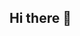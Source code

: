 ## Hi there 👋

<!--
**neo-fathur/neo-fathur** is a ✨ _special_ ✨ repository because its `README.md` (this file) appears on your GitHub profile.

🔭 I’m currently working as Freelancer on Upwork
🌱 I’m currently learning AI with Python
📫 How to reach me: kj6kzv6h@strife.anonaddy.com
⚡ Fun fact: I hate papaya
